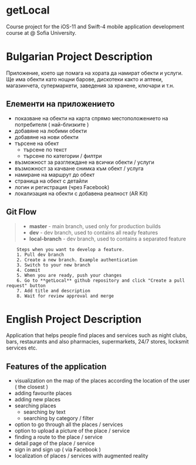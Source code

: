 # getLocal
Course project for the iOS-11 and Swift-4 mobile application development course at @ Sofia University.


# Bulgarian Project Description
Приложение, което ще помага на хората да намират обекти и услуги. Ще има обекти като нощни барове, дискотеки както и аптеки, магазинчета, супермаркети, заведения за хранене, ключари и т.н.

## Елементи на приложението

* показване на обекти на карта спрямо местоположението на потребителя ( най-близките )
* добавяне на любими обекти
* добавяне на нови обекти
* търсене на обект
  * търсене по текст
  * търсене по категории / филтри
* възможност за разглеждане на всички обекти / услуги
* възможност за качване снимка към обект / услуга
* намиране на маршрут до обект
* страница на обект с детайли
* логин и регистрация (чрез Facebook)
* локализация на обекти с добавена реалност (AR Kit)


## Git Flow

> - **master** - main branch, used only for production builds
> - **dev** - dev branch, used to contains all ready features
> - **local-branch** - dev branch, used to contains a separated feature

```
	Steps when you want to develop a feature.
	1. Pull dev branch
	2. Create a new branch. Example authentication
	3. Switch to your new branch
	4. Commit
	5. When you are ready, push your changes
	6. Go to **getLocal** github repository and click "Create a pull request" button
	7. Add title and description
	8. Wait for review approval and merge
```


# English Project Description
Application that helps people find places and services such as night clubs, bars, restaurants and also pharmacies, supermarkets, 24/7 stores, locksmit services etc.


## Features of the application

* visualization on the map of the places according the location of the user ( the closest )
* adding favourite places
* adding new places
* searching places
  * searching by text
  * searching by category / filter
* option to go through all the places / services
* option to upload a picture of the place / service
* finding a route to the place / service
* detail page of the place / service
* sign in and sign up ( via Facebook )
* localization of places / services with augmented reality

